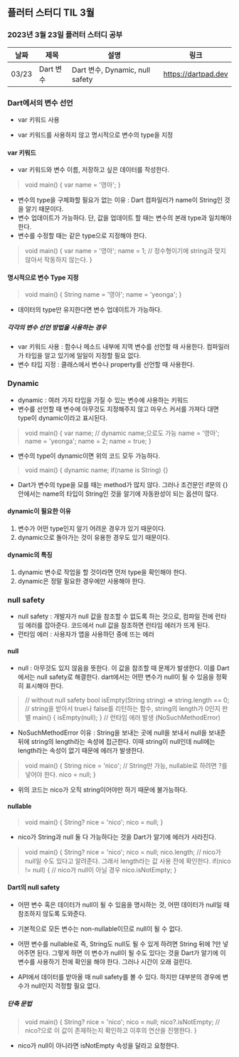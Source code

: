 ## 플러터 스터디 TIL 3월 

###  2023년 3월 23일 플러터 스터디 공부 
| 날짜       | 제목               | 설명                                | 링크                                                                             |
| ---------- | ------------------ | ----------------------------------- | -------------------------------------------------------------------------------- |
| 03/23 | Dart 변수 | Dart 변수, Dynamic, null safety  | https://dartpad.dev |   |


### Dart에서의 변수 선언
* var 키워드 사용

* var 키워드를 사용하지 않고 명시적으로 변수의 type을 지정

#### var 키워드
* var 키워드와 변수 이름, 저장하고 싶은 데이터를 작성한다.
> void main() {
    var name = '영아';
}
* 변수의 type을 구체화할 필요가 없는 이유 : Dart 컴파일러가 name이 String인 것을 알기 때문이다.
* 변수 업데이트가 가능하다. 단, 값을 업데이트 할 때는 변수의 본래 type과 일치해야 한다.
* 변수를 수정할 때는 같은 type으로 지정해야 한다. 
> void main() { 
    var name = '영아'; 
    name = 1;  // 정수형이기에 string과 맞지 않아서 작동하지 않는다.
} 

#### 명시적으로 변수 Type 지정
> void main() {
    String name = '영아';
    name = 'yeonga';
}
* 데이터의 type만 유지한다면 변수 업데이트가 가능하다.

##### 각각의 변수 선언 방법을 사용하는 경우
* var 키워드 사용 : 함수나 메소드 내부에 지역 변수를 선언할 때 사용한다. 컴파일러가 타입을 알고 있기에 일일이 지정할 필요 없다.
* 변수 타입 지정 : 클래스에서 변수나 property를 선언할 때 사용한다.
 
### Dynamic
* dynamic : 여러 가지 타입을 가질 수 있는 변수에 사용하는 키워드
* 변수를 선언할 때 변수에 아무것도 지정해주지 않고 마우스 커서를 가져다 대면 type이 dynamic이라고 표시된다.
> void main() {
    var name;  // dynamic name;으로도 가능
    name = '영아';
    name = 'yeonga';
    name = 2;
    name = true;
}
* 변수의 type이 dynamic이면 위의 코드 모두 가능하다.
> void main() {
    dynamic name;
    if(name is String) {}
* Dart가 변수의 type을 모를 때는 method가 많지 않다. 그러나 조건문인 if문의 {} 안에서는 name의 타입이 String인 것을 알기에 자동완성이 되는 옵션이 많다.

#### dynamic이 필요한 이유
1. 변수가 어떤 type인지 알기 어려운 경우가 있기 때문이다.
2. dynamic으로 돌아가는 것이 유용한 경우도 있기 때문이다.

#### dynamic의 특징 
1. dynamic 변수로 작업을 할 것이라면 먼저 type을 확인해야 한다.
2. dynamic은 정말 필요한 경우에만 사용해야 한다. 

### null safety
* null safety : 개발자가 null 값을 참조할 수 없도록 하는 것으로, 컴파일 전에 런타임 에러를 잡아준다. 코드에서 null 값을 참조하면 런타임 에러가 뜨게 된다.
* 런타임 에러 : 사용자가 앱을 사용하던 중에 뜨는 에러
#### null
* null : 아무것도 있지 않음을 뜻한다. 이 값을 참조할 때 문제가 발생한다. 이를 Dart에서는 null safety로 해결한다. dart에서는 어떤 변수가 null이 될 수 있음을 정확히 표시해야 한다.
> // without null safety
bool isEmpty(String string) => string.length == 0;
// string을 받아서 true나 false를 리턴하는 함수, string의 length가 0인지 판별
main() {
    isEmpty(null);
}  // 런타임 에러 발생 (NoSuchMethodError)
* NoSuchMethodError 이유 : String을 보내는 곳에 null을 보내서 null을 보내준 뒤에 string의 length라는 속성에 접근한다. 이때 string이 null인데 null에는 length라는 속성이 없기 때문에 에러가 발생한다. 


> void main() {
    String nice = 'nico';  // String만 가능, nullable로 하려면 ?를 넣어야 한다.
    nico = null;
}
* 위의 코드는 nico가 오직 string이어야만 하기 때문에 불가능하다.  

#### nullable
> void main() {
    String? nice = 'nico';
    nico = null;
}
* nico가 String과 null 둘 다 가능하다는 것을 Dart가 알기에 에러가 사라진다.

> void main() {
    String? nice = 'nico';
    nico = null;
    nico.length;  // nico가 null일 수도 있다고 알려준다. 그래서 length라는 값 사용 전에 확인한다.
    if(nico != null) {  // nico가 null이 아닐 경우
    nico.isNotEmpty;
}

#### Dart의 null safety
* 어떤 변수 혹은 데이터가 null이 될 수 있음을 명시하는 것, 어떤 데이터가 null일 때 참조하지 않도록 도와준다.

* 기본적으로 모든 변수는 non-nullable이므로 null이 될 수 없다.
* 어떤 변수를 nullable로 즉, String도 null도 될 수 있게 하려면 String 뒤에 ?만 넣어주면 된다. 그렇게 하면 이 변수가 null이 될 수도 있다는 것을 Dart가 알기에 이 변수를 사용하기 전에 확인을 해야 한다. 그러나 시간이 오래 걸린다.
* API에서 데이터를 받아올 때 null safety를 볼 수 있다. 하지만 대부분의 경우에 변수가 null인지 걱정할 필요 없다.

##### 단축 문법

> void main() {
    String? nice = 'nico';
    nico = null;
    nico?.isNotEmpty; 
    // nico?으로 이 값이 존재하는지 확인하고 이후의 연산을 진행한다.
}
* nico가 null이 아니라면 isNotEmpty 속성을 달라고 요청한다.
